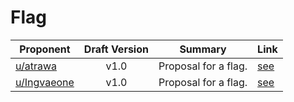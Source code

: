 # Flag

| Proponent                                                   | Draft Version | Summary                                                                      | Link                                                                                                        |
| ----------------------------------------------------------- | :-----------: | ---------------------------------------------------------------------------- | ----------------------------------------------------------------------------------------------------------- |
| [u/atrawa](https://www.reddit.com/u/atrawa)         |   v1.0    | Proposal for a flag.                                 | [see](https://www.reddit.com/r/EncapsulatedLanguage/comments/i6vr71/a_flag_proposal_based_on_the_logo_and_uses/)  |
| [u/Ingvaeone](https://www.reddit.com/u/Ingvaeone)         |   v1.0    | Proposal for a flag.                                 | [see](https://www.reddit.com/r/EncapsulatedLanguage/comments/hzsl92/updated_flag_proposal/)  |